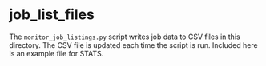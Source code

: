 # job_list_files

The `monitor_job_listings.py` script writes job data to CSV files in this directory. The CSV file is updated
each time the script is run. Included here is an example file for STATS.

